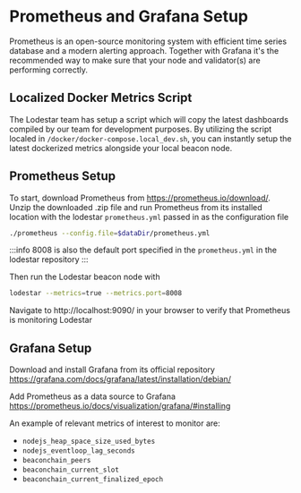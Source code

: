 # Prometheus and Grafana Setup

Prometheus is an open-source monitoring system with efficient time series database and a modern alerting approach. Together with Grafana it's the recommended way to make sure that your node and validator(s) are performing correctly.

## Localized Docker Metrics Script

The Lodestar team has setup a script which will copy the latest dashboards compiled by our team for development purposes. By utilizing the script localed in `/docker/docker-compose.local_dev.sh`, you can instantly setup the latest dockerized metrics alongside your local beacon node.

## Prometheus Setup

To start, download Prometheus from https://prometheus.io/download/.
Unzip the downloaded .zip file and run Prometheus from its installed location with the lodestar `prometheus.yml` passed in as the configuration file

```sh
./prometheus --config.file=$dataDir/prometheus.yml
```

:::info
8008 is also the default port specified in the `prometheus.yml` in the lodestar repository
:::

Then run the Lodestar beacon node with

```sh
lodestar --metrics=true --metrics.port=8008
```

Navigate to http://localhost:9090/ in your browser to verify that Prometheus is monitoring Lodestar

## Grafana Setup

Download and install Grafana from its official repository https://grafana.com/docs/grafana/latest/installation/debian/

Add Prometheus as a data source to Grafana https://prometheus.io/docs/visualization/grafana/#installing

An example of relevant metrics of interest to monitor are:

- `nodejs_heap_space_size_used_bytes`
- `nodejs_eventloop_lag_seconds`
- `beaconchain_peers`
- `beaconchain_current_slot`
- `beaconchain_current_finalized_epoch`
